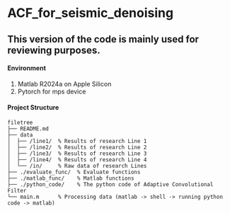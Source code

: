 # ACF_for_seismic_denoising
## This version of the code is mainly used for reviewing purposes. 

#### **Environment**

1. Matlab R2024a on Apple Silicon
2. Pytorch for mps device

#### Project Structure

```
filetree 
├── README.md
├── data
│  ├── /line1/  % Results of research Line 1
│  ├── /line2/  % Results of research Line 2
│  ├── /line3/  % Results of research Line 3
│  ├── /line4/  % Results of research Line 4
│  └── /in/     % Raw data of research Lines
├── ./evaluate_func/  % Evaluate functions  
├── ./matlab_func/    % Matlab functions 
├── ./python_code/    % The python code of Adaptive Convolutional Filter 
└── main.m      % Processing data (matlab -> shell -> running python code -> matlab)
```
